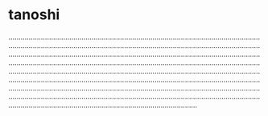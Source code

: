 # tanoshi
.............................................................................................................................................................................................................................................................................................................................................................................................................................................................................................................................................................................................................................................................................................................................................................................................................................................................................................................................................................................................................................................................................................................................